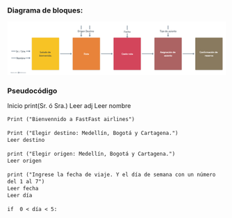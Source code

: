 ### Diagrama de bloques:
![alt text](image.png)

### Pseudocódigo
Inicio
    print(Sr. ó Sra.)
    Leer adj
    Leer nombre
    
    Print ("Bienvennido a FastFast airlines")
    
    Print ("Elegir destino: Medellín, Bogotá y Cartagena.")
    Leer destino
    
    print ("Elegir origen: Medellín, Bogotá y Cartagena.")
    Leer origen
    
    print ("Ingrese la fecha de viaje. Y el día de semana con un número del 1 al 7")
    Leer fecha
    Leer día
    
    if  0 < día < 5:
        


    